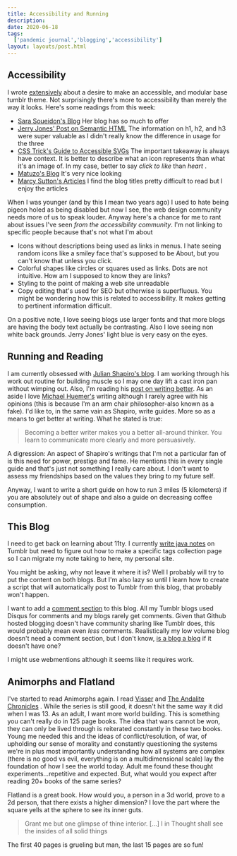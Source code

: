 ```yaml
---
title: Accessibility and Running
description: 
date: 2020-06-18
tags:
  ['pandemic journal','blogging','accessibility']
layout: layouts/post.html
---
```


## Accessibility 

I wrote [extensively](https://smolthemes.tumblr.com/post/621203945867673600/base-theme-overhaul) about a desire to make an accessible, and modular base tumblr theme. Not surprisingly there's more to accessibility than merely the way it looks. Here's some readings from this week:

- [Sara Soueidon's Blog](https://www.sarasoueidan.com/blog/) Her blog has so much to offer
- [Jerry Jones' Post on Semantic HTML](https://jerryjones.dev/2020/04/20/the-importance-of-html/) The information on h1, h2, and h3 were super valuable as I didn't really know the difference in usage for the three
- [CSS Trick's Guide to Accessible SVGs](https://css-tricks.com/accessible-svgs/) The important takeaway is always have context. It is better to describe what an icon represents than what it's an image of. In my case, better to say <i>click to like</i> than <i>heart</i> . 
- [Matuzo's Blog](https://www.matuzo.at/) It's very nice looking
- [Marcy Sutton's Articles](https://marcysutton.com/writing/) I find the blog titles pretty difficult to read but I enjoy the articles

When I was younger (and by this I mean two years ago) I used to hate being pigeon holed as being disabled but now I see, the web design community needs more of us to speak louder. Anyway here's a chance for me to rant about issues I've seen <i>from the accessibility community</i>. I'm not linking to specific people because that's not what I'm about

- Icons without descriptions being used as links in menus. I hate seeing random icons like a smiley face that's supposed to be About, but you can't know that unless you click. 
- Colorful shapes like circles or squares used as links. Dots are not intuitive. How am I supposed to know they are links?
- Styling to the point of making a web site unreadable
- Copy editing that's used for SEO but otherwise is superfluous.  You might be wondering how this is related to accessibility. It makes getting to pertinent information difficult.

On a positive note, I love seeing blogs use larger fonts and that more blogs are having the body text actually be contrasting. Also I love seeing non white back grounds. Jerry Jones' light blue is very easy on the eyes.

## Running and Reading

I am currently obsessed with [Julian Shapiro's blog](https://www.julian.com/). I am working through his work out routine for building muscle so I may one day lift a cast iron pan without wimping out. Also, I'm reading his [post on writing better](https://www.julian.com/guide/write/intro). As an aside I love [Michael Huemer's](http://fakenous.net/) writing although I rarely agree with his opinions (this is because I'm an arm chair philosopher-also known as a fake). I'd like to, in the same vain as Shapiro, write guides. More so as a means to get better at writing. What he stated is true:

> Becoming a better writer makes you a better all-around thinker. You learn to communicate more clearly and more persuasively.

A digression: An aspect of Shapiro's writings that I'm not a particular fan of is this need for power, prestige and fame. He mentions this in every single guide and that's just not something I really care about. I don't want to assess my friendships based on the values they bring to my future self.

Anyway, I want to write a short guide on how to run 3 miles (5 kilometers) if you are absolutely out of shape and also a guide on decreasing coffee consumption. 

## This Blog

I need to get back on learning about 11ty. I currently [write java notes](https://capybar.tumblr.com/) on Tumblr but need to figure out how to make a specific tags collection page so I can migrate my note taking to here, my personal site.

You might be asking, why not leave it where it is? Well I probably will try to put the content on both blogs. But I'm also lazy so until I learn how to create a script that will automatically post to Tumblr from this blog, that probably won't happen.

I want to add a [comment section](https://darekkay.com/blog/static-site-comments/) to this blog. All my Tumblr blogs used Disqus for comments and my blogs rarely get comments. Given that Github hosted blogging doesn't have community sharing like Tumblr does, this would probably mean even <i>less</i> comments. Realistically my low volume blog doesn't need a comment section, but I don't know, [is a blog a blog](https://blog.codinghorror.com/a-blog-without-comments-is-not-a-blog/) if it doesn't have one?

I might use webmentions although it seems like it requires work.  

## Animorphs and Flatland

I've started to read Animorphs again. I read [Visser](https://en.wikipedia.org/wiki/Visser_(novel)) and [The Andalite Chronicles](https://en.wikipedia.org/wiki/The_Andalite_Chronicles) . While the series is still good, it doesn't hit the same way it did when I was 13. As an adult, I want more world building. This is something you can't really do in 125 page books. The idea that wars cannot be won, they can only be lived through is reiterated constantly in these two books. Young me needed this and the ideas of conflict/resolution, of war, of upholding our sense of morality and constantly questioning the systems we're in plus most importantly understanding how all systems are complex (there is no good vs evil, everything is on a multidimensional scale) lay the foundation of how I see the world today. Adult me found these thought experiments...repetitive and expected. But, what would you expect after reading 20+ books of the same series?

Flatland is a great book. How would you, a person in a 3d world, prove to a 2d person, that there exists a higher dimension? I love the part where the square yells at the sphere to see its inner guts. 

> Grant me but one glimpse of thine interior. [...] I in Thought shall see the insides of all solid things

The first 40 pages is grueling but man, the last 15 pages are so fun!